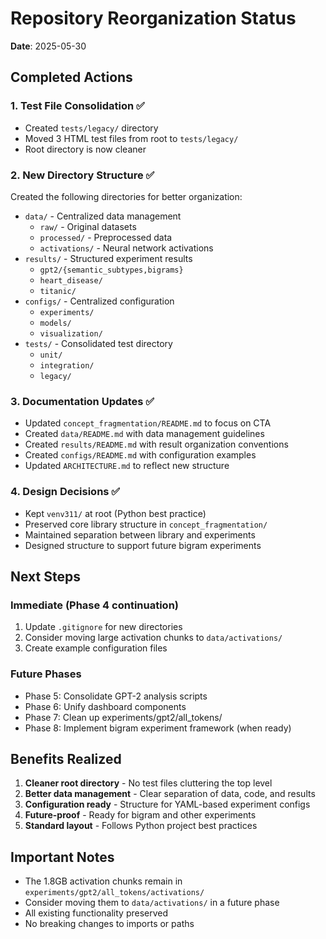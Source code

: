 # Repository Reorganization Status

**Date**: 2025-05-30

## Completed Actions

### 1. Test File Consolidation ✅
- Created `tests/legacy/` directory
- Moved 3 HTML test files from root to `tests/legacy/`
- Root directory is now cleaner

### 2. New Directory Structure ✅
Created the following directories for better organization:
- `data/` - Centralized data management
  - `raw/` - Original datasets
  - `processed/` - Preprocessed data
  - `activations/` - Neural network activations
- `results/` - Structured experiment results
  - `gpt2/{semantic_subtypes,bigrams}`
  - `heart_disease/`
  - `titanic/`
- `configs/` - Centralized configuration
  - `experiments/`
  - `models/`
  - `visualization/`
- `tests/` - Consolidated test directory
  - `unit/`
  - `integration/`
  - `legacy/`

### 3. Documentation Updates ✅
- Updated `concept_fragmentation/README.md` to focus on CTA
- Created `data/README.md` with data management guidelines
- Created `results/README.md` with result organization conventions
- Created `configs/README.md` with configuration examples
- Updated `ARCHITECTURE.md` to reflect new structure

### 4. Design Decisions ✅
- Kept `venv311/` at root (Python best practice)
- Preserved core library structure in `concept_fragmentation/`
- Maintained separation between library and experiments
- Designed structure to support future bigram experiments

## Next Steps

### Immediate (Phase 4 continuation)
1. Update `.gitignore` for new directories
2. Consider moving large activation chunks to `data/activations/`
3. Create example configuration files

### Future Phases
- Phase 5: Consolidate GPT-2 analysis scripts
- Phase 6: Unify dashboard components  
- Phase 7: Clean up experiments/gpt2/all_tokens/
- Phase 8: Implement bigram experiment framework (when ready)

## Benefits Realized

1. **Cleaner root directory** - No test files cluttering the top level
2. **Better data management** - Clear separation of data, code, and results
3. **Configuration ready** - Structure for YAML-based experiment configs
4. **Future-proof** - Ready for bigram and other experiments
5. **Standard layout** - Follows Python project best practices

## Important Notes

- The 1.8GB activation chunks remain in `experiments/gpt2/all_tokens/activations/`
- Consider moving them to `data/activations/` in a future phase
- All existing functionality preserved
- No breaking changes to imports or paths